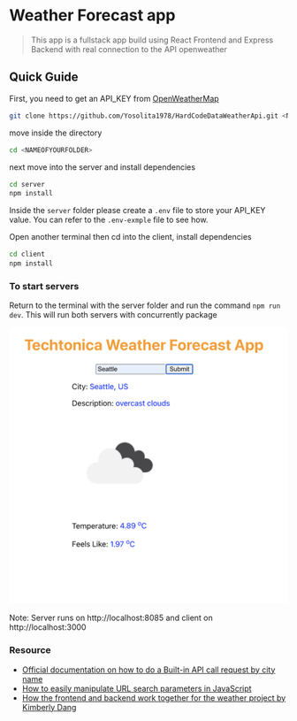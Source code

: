 # Weather Forecast app

> This app is a fullstack app build using React Frontend and Express Backend with real connection to the API openweather

## Quick Guide

First, you need to get an API_KEY from [OpenWeatherMap](https://openweathermap.org/current)

```bash
git clone https://github.com/Yosolita1978/HardCodeDataWeatherApi.git <NAMEOFYOURFOLDER>
```

move inside the directory

```bash
cd <NAMEOFYOURFOLDER>
```

next move into the server and install dependencies

```bash
cd server
npm install
```

Inside the  `server` folder please create a `.env` file to store your API_KEY value. You can refer to the `.env-exmple` file to see how. 

Open another terminal then cd into the client, install dependencies

```bash
cd client
npm install
```
### To start servers
Return to the terminal with the server folder and run the command `npm run dev`. This will run both servers with concurrently package

![screenshot](https://github.com/Yosolita1978/screenshoots/blob/main/2023/H1/Screen%20Shot%202023-02-25%20at%206.56.57%20PM.png?raw=true)

Note:
Server runs on http://localhost:8085 and client on http://localhost:3000

### Resource
- [Official documentation on how to do a Built-in API call request by city name](https://openweathermap.org/current#name)
- [How to easily manipulate URL search parameters in JavaScript](https://felixgerschau.com/js-manipulate-url-search-params/)
- [How the frontend and backend work together for the weather project by Kimberly Dang](https://youtu.be/pCSHm0GrcSQ)

